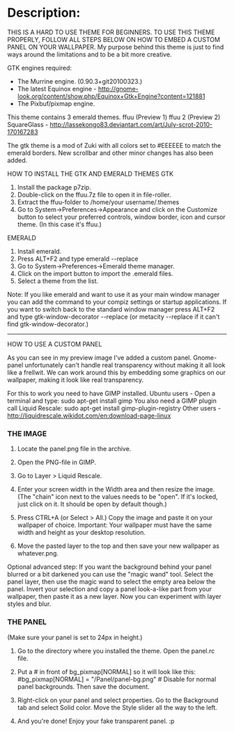 # Description:
THIS IS A HARD TO USE THEME FOR BEGINNERS. TO USE THIS THEME PROPERLY, FOLLOW ALL STEPS BELOW ON HOW TO EMBED A CUSTOM PANEL ON YOUR WALLPAPER.
My purpose behind this theme is just to find ways around the limitations and to be a bit more creative.

GTK engines required:
- The Murrine engine. (0.90.3+git20100323.)
- The latest Equinox engine - http://gnome-look.org/content/show.php/Equinox+Gtk+Engine?content=121881
- The Pixbuf/pixmap engine.

This theme contains 3 emerald themes.
ffuu (Preview 1)
ffuu 2 (Preview 2)
SquareGlass - http://lassekongo83.deviantart.com/art/July-scrot-2010-170167283

The gtk theme is a mod of Zuki with all colors set to #EEEEEE to match the emerald borders. New scrollbar and other minor changes has also been added.

HOW TO INSTALL THE GTK AND EMERALD THEMES
GTK
1. Install the package p7zip.
2. Double-click on the ffuu.7z file to open it in file-roller.
3. Extract the ffuu-folder to /home/your username/.themes
4. Go to System->Preferences->Appearance and click on the Customize button to select your preferred controls, window border, icon and cursor theme. (In this case it\'s ffuu.)

EMERALD
1. Install emerald.
2. Press ALT+F2 and type emerald --replace
3. Go to System->Preferences->Emerald theme manager.
4. Click on the import button to import the .emerald files.
5. Select a theme from the list.

Note: If you like emerald and want to use it as your main window manager you can add the command to your compiz settings or startup applications. If you want to switch back to the standard window manager press ALT+F2 and type gtk-window-decorator --replace (or metacity --replace if it can\'t find gtk-window-decorator.)

---------------

HOW TO USE A CUSTOM PANEL

As you can see in my preview image I\'ve added a custom panel. Gnome-panel unfortunately can\'t handle real transparency without making it all look like a frellwit. We can work around this by embedding some graphics on our wallpaper, making it look like real transparency.

For this to work you need to have GIMP installed.
Ubuntu users - Open a terminal and type: sudo apt-get install gimp You also need a GIMP plugin call Liquid Rescale: sudo apt-get install gimp-plugin-registry
Other users - http://liquidrescale.wikidot.com/en:download-page-linux

### THE IMAGE ###

1. Locate the panel.png file in the archive.

2. Open the PNG-file in GIMP.

3. Go to Layer > Liquid Rescale.

4. Enter your screen width in the Width area and then resize the image. 
(The \"chain\" icon next to the values needs to be \"open\". If it\'s locked, just click on it. It should be open by default though.)

5. Press CTRL+A (or Select > All.) Copy the image and paste it on your wallpaper of choice. 
Important: Your wallpaper must have the same width and height as your desktop resolution.

6. Move the pasted layer to the top and then save your new wallpaper as whatever.png.

Optional advanced step: If you want the background behind your panel blurred or a bit darkened you can use the \"magic wand\" tool. Select the panel layer, then use the magic wand to select the empty area below the panel. Invert your selection and copy a panel look-a-like part from your wallpaper, then paste it as a new layer. Now you can experiment with layer styles and blur.

### THE PANEL ###

(Make sure your panel is set to 24px in height.)

1. Go to the directory where you installed the theme. Open the panel.rc file.

2. Put a # in front of bg_pixmap[NORMAL] so it will look like this:
#bg_pixmap[NORMAL] = \"/Panel/panel-bg.png\" # Disable for normal panel backgrounds.
Then save the document.

3. Right-click on your panel and select properties. Go to the Background tab and select Solid color. Move the Style slider all the way to the left.

4. And you\'re done! Enjoy your fake transparent panel. :p

